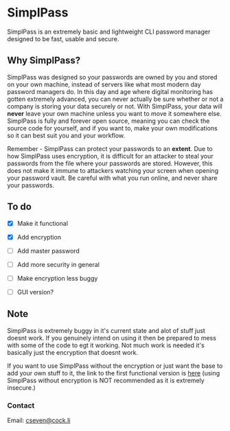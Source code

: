 # SimplPass

SimplPass is an extremely basic and lightweight CLI password manager designed to be fast, usable and secure.

## Why SimplPass?

SimplPass was designed so your passwords are owned by you and stored on your own machine, instead of servers like what most modern day password managers do. In this day and age where digital monitoring has gotten extremely advanced, you can never actually be
sure whether or not a company is storing your data securely or not. With SimplPass, your data will **never** leave your own machine unless you want to move it somewhere else. SimplPass is fully and forever open source, meaning you can check the source code
for yourself, and if you want to, make your own modifications so it can best suit you and your workflow.

Remember - SimplPass can protect your passwords to an **extent**. Due to how SimplPass uses encryption, it is difficult for an attacker to steal your passwords from the file where your passwords are stored. However, this does not make it immune to attackers watching your screen when opening your password vault. Be careful with what you run online, and never share your passwords.

## To do

- [x] Make it functional
- [x] Add encryption
- [ ] Add master password
- [ ] Add more security in general
- [ ] Make encryption less buggy
- [ ] GUI version?


## Note

SimplPass is extremely buggy in it's current state and alot of stuff just doesnt work. If you genuinely intend on using it then be prepared to mess with some of the code to egt it working. Not much work is needed it's basically just the encryption that doesnt work.

If you want to use SimplPass without the encryption or just want the base to add your own stuff to it, the link to the first functional version is [here](https://github.com/csevuhn/SimplPass/tree/52fbbb442dc8308db01f9b5fbb8131a98553568e) (using SimplPass without encryption is NOT recommended as it is extremely insecure.)

### Contact

Email: cseven@cock.li

